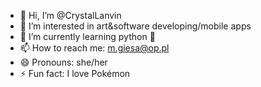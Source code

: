 - 👋 Hi, I’m @CrystalLanvin
- 👀 I’m interested in art&software developing/mobile apps
- 🌱 I’m currently learning python 🐍
- 📫 How to reach me: m.giesa@op.pl
- 😄 Pronouns: she/her
- ⚡ Fun fact: I love Pokémon 

<!---
CrystalLanvin/CrystalLanvin is a ✨ special ✨ repository because its `README.md` (this file) appears on your GitHub profile.
You can click the Preview link to take a look at your changes.
--->
